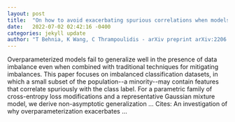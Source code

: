 ```yaml
---
layout: post
title:  "On how to avoid exacerbating spurious correlations when models are overparameterized"
date:   2022-07-02 02:42:16 -0400
categories: jekyll update
author: "T Behnia, K Wang, C Thrampoulidis - arXiv preprint arXiv:2206.12739, 2022"
---
```

Overparameterized models fail to generalize well in the presence of data imbalance even when combined with traditional techniques for mitigating imbalances. This paper focuses on imbalanced classification datasets, in which a small subset of the population--a minority--may contain features that correlate spuriously with the class label. For a parametric family of cross-entropy loss modifications and a representative Gaussian mixture model, we derive non-asymptotic generalization …
Cites: ‪An investigation of why overparameterization exacerbates …‬  